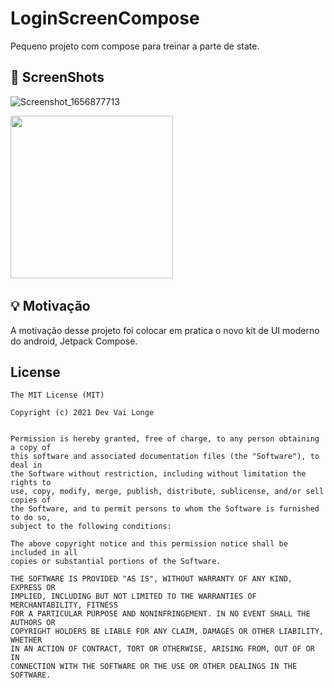 # LoginScreenCompose
Pequeno projeto com compose para treinar a parte de state.

## :camera_flash: ScreenShots
![Screenshot_1656877713]()

<img src="https://user-images.githubusercontent.com/26637908/177055160-6912a6ae-69d3-490a-aac2-c9271c6e6657.png" width="260">&emsp;

## :bulb: Motivação

A motivação desse projeto foi colocar em pratica o novo kit de UI moderno do android, Jetpack Compose.

## License

```
The MIT License (MIT)

Copyright (c) 2021 Dev Vai Longe


Permission is hereby granted, free of charge, to any person obtaining a copy of
this software and associated documentation files (the "Software"), to deal in
the Software without restriction, including without limitation the rights to
use, copy, modify, merge, publish, distribute, sublicense, and/or sell copies of
the Software, and to permit persons to whom the Software is furnished to do so,
subject to the following conditions:

The above copyright notice and this permission notice shall be included in all
copies or substantial portions of the Software.

THE SOFTWARE IS PROVIDED "AS IS", WITHOUT WARRANTY OF ANY KIND, EXPRESS OR
IMPLIED, INCLUDING BUT NOT LIMITED TO THE WARRANTIES OF MERCHANTABILITY, FITNESS
FOR A PARTICULAR PURPOSE AND NONINFRINGEMENT. IN NO EVENT SHALL THE AUTHORS OR
COPYRIGHT HOLDERS BE LIABLE FOR ANY CLAIM, DAMAGES OR OTHER LIABILITY, WHETHER
IN AN ACTION OF CONTRACT, TORT OR OTHERWISE, ARISING FROM, OUT OF OR IN
CONNECTION WITH THE SOFTWARE OR THE USE OR OTHER DEALINGS IN THE SOFTWARE.
```

